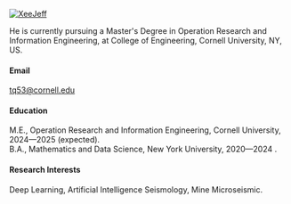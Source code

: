 

[![XeeJeff](https://img.shields.io/badge/XeeJeff-github-blue?logo=github)](https://github.com/XeeJeff)

He is currently pursuing a Master's Degree in Operation Research and Information Engineering, at College of Engineering, Cornell University, NY, US.

#### Email
tq53@cornell.edu

#### Education
M.E., Operation Research and Information Engineering, Cornell University, 2024—2025 (expected).\
B.A., Mathematics and Data Science, New York University, 2020—2024 .

#### Research Interests
Deep Learning, Artificial Intelligence Seismology, Mine Microseismic.

